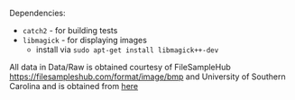 Dependencies:
- `catch2` - for building tests
- `libmagick` - for displaying images
    - install via `sudo apt-get install libmagick++-dev`


All data in Data/Raw is obtained courtesy of FileSampleHub https://filesampleshub.com/format/image/bmp and University of Southern Carolina and is obtained from [here](https://people.math.sc.edu/Burkardt/data/bmp/bmp.html)
